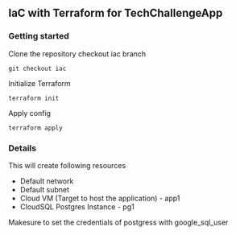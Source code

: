 ## IaC with Terraform for TechChallengeApp

### Getting started
Clone the repository
checkout iac branch
```
git checkout iac
```

Initialize Terraform
```
terraform init
```

Apply config
```
terraform apply
```

### Details
This will create following resources
- Default network
- Default subnet
- Cloud VM (Target to host the application) - app1
- CloudSQL Postgres Instance - pg1

Makesure to set the credentials of postgress with google_sql_user

